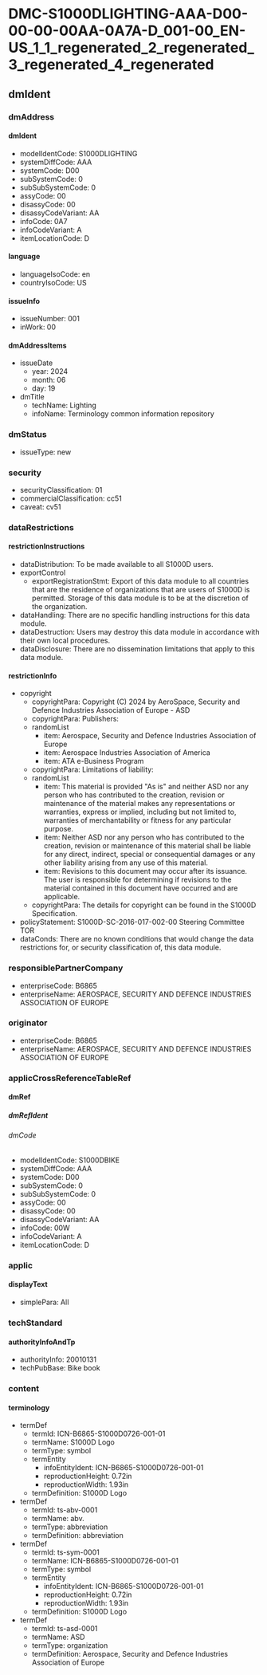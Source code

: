 # DMC-S1000DLIGHTING-AAA-D00-00-00-00AA-0A7A-D_001-00_EN-US_1_1_regenerated_2_regenerated_3_regenerated_4_regenerated

## dmIdent

### dmAddress

#### dmIdent

*   modelIdentCode: S1000DLIGHTING
*   systemDiffCode: AAA
*   systemCode: D00
*   subSystemCode: 0
*   subSubSystemCode: 0
*   assyCode: 00
*   disassyCode: 00
*   disassyCodeVariant: AA
*   infoCode: 0A7
*   infoCodeVariant: A
*   itemLocationCode: D

#### language

*   languageIsoCode: en
*   countryIsoCode: US

#### issueInfo

*   issueNumber: 001
*   inWork: 00

#### dmAddressItems

*   issueDate
    *   year: 2024
    *   month: 06
    *   day: 19
*   dmTitle
    *   techName: Lighting
    *   infoName: Terminology common information repository

### dmStatus

*   issueType: new

### security

*   securityClassification: 01
*   commercialClassification: cc51
*   caveat: cv51

### dataRestrictions

#### restrictionInstructions

*   dataDistribution: To be made available to all S1000D users.
*   exportControl
    *   exportRegistrationStmt: Export of this data module to all countries that are the residence of organizations that are users of S1000D is permitted. Storage of this data module is to be at the discretion of the organization.
*   dataHandling: There are no specific handling instructions for this data module.
*   dataDestruction: Users may destroy this data module in accordance with their own local procedures.
*   dataDisclosure: There are no dissemination limitations that apply to this data module.

#### restrictionInfo

*   copyright
    *   copyrightPara: Copyright (C) 2024 by AeroSpace, Security and Defence Industries Association of Europe - ASD
    *   copyrightPara: Publishers:
    *   randomList
        *   item: Aerospace, Security and Defence Industries Association of Europe
        *   item: Aerospace Industries Association of America
        *   item: ATA e-Business Program
    *   copyrightPara: Limitations of liability:
    *   randomList
        *   item: This material is provided "As is" and neither ASD nor any person who has contributed to the creation, revision or maintenance of the material makes any representations or warranties, express or implied, including but not limited to, warranties of merchantability or fitness for any particular purpose.
        *   item: Neither ASD nor any person who has contributed to the creation, revision or maintenance of this material shall be liable for any direct, indirect, special or consequential damages or any other liability arising from any use of this material.
        *   item: Revisions to this document may occur after its issuance. The user is responsible for determining if revisions to the material contained in this document have occurred and are applicable.
    *   copyrightPara: The details for copyright can be found in the S1000D Specification.
*   policyStatement: S1000D-SC-2016-017-002-00 Steering Committee TOR
*   dataConds: There are no known conditions that would change the data restrictions for, or security classification of, this data module.

### responsiblePartnerCompany

*   enterpriseCode: B6865
*   enterpriseName: AEROSPACE, SECURITY AND DEFENCE INDUSTRIES ASSOCIATION OF EUROPE

### originator

*   enterpriseCode: B6865
*   enterpriseName: AEROSPACE, SECURITY AND DEFENCE INDUSTRIES ASSOCIATION OF EUROPE

### applicCrossReferenceTableRef

#### dmRef

##### dmRefIdent

###### dmCode

*   modelIdentCode: S1000DBIKE
*   systemDiffCode: AAA
*   systemCode: D00
*   subSystemCode: 0
*   subSubSystemCode: 0
*   assyCode: 00
*   disassyCode: 00
*   disassyCodeVariant: AA
*   infoCode: 00W
*   infoCodeVariant: A
*   itemLocationCode: D

### applic

#### displayText

*   simplePara: All

### techStandard

#### authorityInfoAndTp

*   authorityInfo: 20010131
*   techPubBase: Bike book

### content

#### terminology

*   termDef
    *   termId: ICN-B6865-S1000D0726-001-01
    *   termName: S1000D Logo
    *   termType: symbol
    *   termEntity
        *   infoEntityIdent: ICN-B6865-S1000D0726-001-01
        *   reproductionHeight: 0.72in
        *   reproductionWidth: 1.93in
    *   termDefinition: S1000D Logo
*   termDef
    *   termId: ts-abv-0001
    *   termName: abv.
    *   termType: abbreviation
    *   termDefinition: abbreviation
*   termDef
    *   termId: ts-sym-0001
    *   termName: ICN-B6865-S1000D0726-001-01
    *   termType: symbol
    *   termEntity
        *   infoEntityIdent: ICN-B6865-S1000D0726-001-01
        *   reproductionHeight: 0.72in
        *   reproductionWidth: 1.93in
    *   termDefinition: S1000D Logo
*   termDef
    *   termId: ts-asd-0001
    *   termName: ASD
    *   termType: organization
    *   termDefinition: Aerospace, Security and Defence Industries Association of Europe